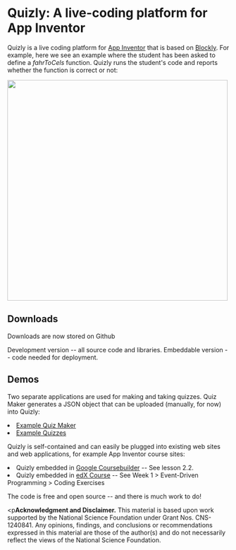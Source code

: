 <h1>Quizly: A live-coding platform for App Inventor</h1>

Quizly is a live coding platform for <a target="_blank" href="appinventor.mit.edu">App Inventor</a> that is
based on <a target="_blank" href="https://developers.google.com/blockly/">Blockly</a>. For example, 
here we see an example where the student has been asked to define a <i>fahrToCels</i> function.
Quizly runs the student's code and reports whether the function is correct or not:

<img src="http://www.cs.trincoll.edu/~ram/quizly/media/quizly-screen-crop.png" width="500px" />

<h2>Downloads</h2>

Downloads are now stored on Github

Development version -- all source code and libraries.
Embeddable version -- code needed for deployment.

<h2>Demos</h2>

<p>Two separate applications are used for making and taking
quizzes. Quiz Maker generates a JSON object that can be uploaded
(manually, for now) into Quizly:

<li><a target="_blank" href="http://appinventor.cs.trincoll.edu/csp/quizly/makequiz.html">Example Quiz Maker</a>
<li><a target="_blank" href="http://appinventor.cs.trincoll.edu/csp/quizly/">Example Quizzes</a>


<p>Quizly is self-contained and can easily be plugged into existing
web sites and web applications, for example App Inventor course
sites:

<li>Quizly embedded in <a target="_blank"
href="https://mobilecsp-2017.appspot.com/mobilecsp/unit?unit=1&lesson=45">Google
Coursebuilder</a> -- See lesson 2.2.  
<li>Quizly embedded in <a target="_blank"
href="https://courses.edx.org/courses/course-v1:TrinityX+T002x+3T2015/courseware/c68743ef825c4fcbb9fa23a6431e8ec5/52dcc99b77c543d89a386ebf0ea59e1e/?activate_block_id=block-v1%3ATrinityX%2BT002x%2B3T2015%2Btype%40sequential%2Bblock%4052dcc99b77c543d89a386ebf0ea59e1e">edX Course</a> -- See Week 1 > Event-Driven Programming > Coding Exercises  

<p>The code is free and open source -- and there is much work to do!</p>

<p<b>Acknowledgment and Disclaimer.</b> This material is based upon
work supported by the National Science Foundation under Grant
Nos. CNS-1240841. Any opinions, findings, and conclusions or
recommendations expressed in this material are those of the author(s)
and do not necessarily reflect the views of the National Science
Foundation.